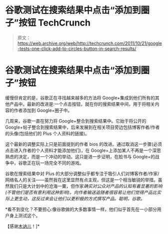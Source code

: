 # 谷歌测试在搜索结果中点击“添加到圈子”按钮 TechCrunch

> 原文：<https://web.archive.org/web/http://techcrunch.com/2011/10/21/google-tests-one-click-add-to-circles-button-in-search-results/>

# 谷歌测试在搜索结果中点击“添加到圈子”按钮

缓慢但肯定的是，谷歌正在寻找越来越多的方法将 Google+集成到他们所有的其他产品中。最新的改进是:一个点击按钮，就在你的搜索结果中间，用于将相关内容的作者添加到 Google+圈子中。

几周来，谷歌一直在努力将 Google+整合到搜索结果中。它始于将公开的 Google+帖子整合到搜索结果中，后来发展到在相关项目旁边包括博客作者/作者的头像(包括他们的 Plus 个人资料的链接)。

这个最新的调整实际上只是前面提到的作者 bios 的改进。通过取消这一步骤(必须点击进入作者的个人资料才能添加他们)，在 Google+上添加某人不再是一个深思熟虑的决定，而是一个冲动的举动。这只是进一步证明，在脸书与 Google+的战争中，谷歌正在玩一场完全不同的游戏。

谷歌在搜索结果中对 Plus 的大部分调整似乎都专注于吸引人们对博客作者/作家/网络名人的关注——虽然我在这里显然有点主观，但这是一个相当敏锐的举措。虽然我们只是大计划中的沧海一粟，但作家*确实对公众对产品的认知有着显著的影响(不管他们是否有意利用这种影响)。向作者输送追随者很容易让他们觉得产品比实际上更生动，这反过来会让他们以更积极的方式撰写产品。聪明，谷歌。*

 *看不到变化？不要担心:像谷歌做的大多数事情一样，他们似乎首先在一小部分用户身上测试这个。

【感谢[木讷儿](https://web.archive.org/web/20230203135432/http://www.freshtechfeed.com/)！]*